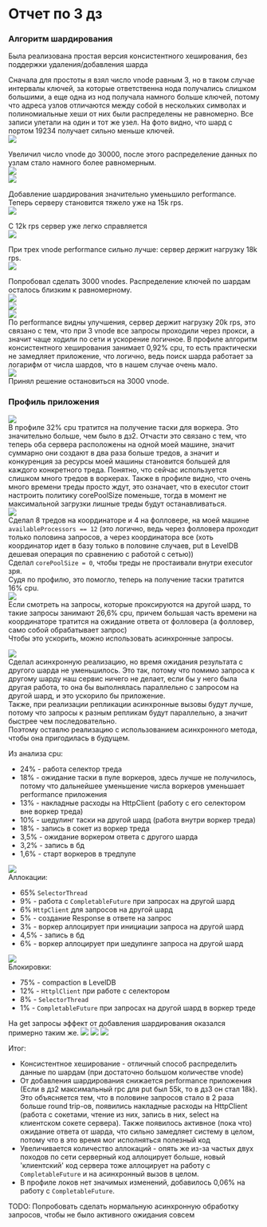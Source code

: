 # Отчет по 3 дз

### Алгоритм шардирования
Была реализована простая версия консистентного хеширования, без поддержки удаления/добавления шарда  

Сначала для простоты я взял число vnode равным 3, но в таком случае интервалы ключей, за которые ответственна нода получались слишком большими, а еще одна из нод получала намного больше ключей, потому что адреса узлов отличаются между собой в нескольких символах и полиномиальные хеши от них были распределены не равномерно. Все записи улетали на один и тот же узел.
На фото видно, что шард с портом 19234 получает сильно меньше ключей.  
![](shard_photos/3vnodes.png)

Увеличил число vnode до 30000, после этого распределение данных по узлам стало намного более равномерным.  
![](shard_photos/30000vnodes.png)  
![](shard_photos/shard_sz_30k_vnodes.png)

Добавление шардирования значительно уменьшило performance. Теперь серверу становится тяжело уже на 15k rps.  
![](shard_photos/wrk_30k_vnodes_15k_rps.png)  

С 12k rps сервер уже легко справляется  
![](shard_photos/wrk_30k_vnodes_12k_rps.png)

При трех vnode performance сильно лучше: сервер держит нагрузку 18k rps.  
![](shard_photos/wrk_3vnodes_18k_rps.png)

Попробовал сделать 3000 vnodes. Распределение ключей по шардам осталось близким к равномерному.    
![](shard_photos/3000vnodes.png)  
![](shard_photos/shard_size_3k_vnodes.png)  
![](shard_photos/shard_size_3k_vnodes2.png)  
По performance видны улучшения, сервер держит нагрузку 20k rps, это связано с тем, что при 3 vnode все запросы проходили через прокси, а значит чаще ходили по сети и ускорение логичное. В профиле алгоритм консистентного хеширования занимает 0,92% cpu, то есть практически не замедляет приложение, что логично, ведь поиск шарда работает за логарифм от числа шардов, что в нашем случае очень мало.  
![](shard_photos/wrk_3k_vnodes_20k_rps.png)  
Принял решение остановиться на 3000 vnode.

### Профиль приложения
![](profiles/sync_put_18k_rps.png)  
В профиле 32% cpu тратится на получение таски для воркера. Это значительно больше, чем было в дз2. Отчасти это связано с тем, что теперь оба сервера расположены на одной моей машине, значит суммарно они создают в два раза больше тредов, а значит и конкуренция за ресурсы моей машины становится большей для каждого конкретного треда. Понятно, что сейчас используется слишком много тредов в воркерах.
Также в профиле видно, что очень много времени треды просто ждут, это означает, что в executor стоит настроить политику corePoolSize поменьше, тогда в момент не максимальной загрузки лишные треды будут останавливаться.  
![](profiles/sync_minawait_put_18k_rps.png)  
Сделал 8 тредов на координаторе и 4 на фолловере, на моей машине `availableProcessors == 12` (это логично, ведь через фолловера проходит только половина запросов, а через координатора все (хоть координатор идет в базу только в половине случаев, put в LevelDB дешевая операция по сравнению с работой с сетью))  
Сделал `corePoolSize = 0`, чтобы треды не простаивали внутри executor зря.  
Судя по профилю, это помогло, теперь на получение таски тратится 16% cpu.  
![](profiles/sync_put_detail_18k_rps.png)  
Если смотреть на запросы, которые проксируются на другой шард, то такие запросы занимают 26,6% cpu, причем большая часть времени на координаторе тратится на ожидание ответа от фолловера (а фолловер, само собой обрабатывает запрос)  
Чтобы это ускорить, можно использовать асинхронные запросы.

![](profiles/async_put.png)  
Сделал асинхронную реализацию, но время ожидания результата с другого шарда не уменьшилось. Это так, потому что помимо запроса к другому шарду наш сервис ничего не делает, если бы у него была другая работа, то она бы выполнялась параллельно с запросом на другой шард, и это ускорило бы приложение.  
Также, при реализации репликации асинхронные вызовы будут лучше, потому что запросы к разным репликам будут параллельно, а значит быстрее чем последовательно.  
Поэтому оставлю реализацию с использованием асинхронного метода, чтобы она пригодилась в будущем.

Из анализа cpu:
* 24% - работа селектор треда
* 18% - ожидание таски в пуле воркеров, здесь лучше не получилось, потому что дальнейшее уменьшение числа воркеров уменьшает performance приложения
* 13% - накладные расходы на HttpClient (работу с его селектором вне воркер треда)
* 10% - шедулинг таски на другой шард (работа внутри воркер треда)
* 18% - запись в сокет из воркер треда
* 3,5% - ожидание воркером ответа с другого шарда
* 3,2% - запись в бд
* 1,6% - старт воркеров в тредпуле

![](profiles/alloc_async_put.png)  
Аллокации:
* 65% `SelectorThread`
* 9% - работа с `CompletableFuture` при запросах на другой шард
* 6% `HttpClient` для запросов на другой шард
* 5% - создание Response в ответе на запрос
* 3% - воркер аллоцирует при инициации запроса на другой шард
* 4,5% - запись в бд
* 6% - воркер аллоцирует при шедулинге запроса на другой шард

![](profiles/lock_put_async.png)  
Блокировки:
* 75% - compaction в LevelDB
* 12% - `HttplClient` при работе с селектором
* 8% - `SelectorThread`
* 1% - `CompletableFuture` при запросах на другой шард в воркер треде

На get запросы эффект от добавления шардирования оказался примерно таким же.
![](profiles/get_async_cpu.png)
![](profiles/get_async_alloc.png)
![](profiles/get_async_lock.png)

Итог:
* Консистентное хеширование - отличный способ распределить данные по шардам (при достаточно большом количестве vnode) 
* От добавления шардирования снижается performance приложения (Если в дз2 максимальный rpc для put был 55k, то в дз3 он стал 18k). Это объясняется тем, что в половине запросов стало в 2 раза больше round trip-ов, появились накладные расходы на HttpClient (работа с сокетами, чтение из них, запись в них, select на клиентском сокете сервера). Также появилось активное (пока что) ожидание ответа от шарда, что сильно замедляет систему в целом, потому что в это время мог исполняться полезный код  
* Увеличивается количество аллокаций - опять же из-за частых двух походов по сети серверный код аллоцирует больше, новый 'клиентский' код сервера тоже аллоцирует на работу с `CompletableFuture` и на асинхронный вызов в целом.
* В профиле локов нет значимых изменений, добавилось 0,06% на работу с `CompletableFuture`.  

TODO: Попробовать сделать нормальную асинхронную обработку запросов, чтобы не было активного ожидания совсем